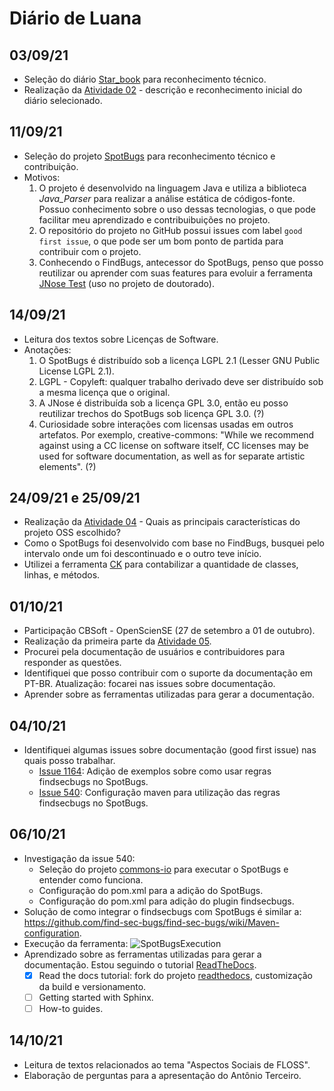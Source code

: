 # Diário de Luana

## 03/09/21

* Seleção do diário [Star_book](https://github.com/hashirshoaeb/star_book) para reconhecimento técnico.
* Realização da [Atividade 02](https://github.com/mate28-ic-ufba/turma-20212/blob/main/atividade01/luana.md) - descrição e reconhecimento inicial do diário selecionado.


## 11/09/21
* Seleção do projeto [SpotBugs](https://awesomeopensource.com/project/spotbugs/spotbugs) para reconhecimento técnico e contribuição.
* Motivos: 
  1. O projeto é desenvolvido na linguagem Java e utiliza a biblioteca _Java_Parser_ para realizar a análise estática de códigos-fonte. Possuo conhecimento sobre o uso dessas tecnologias, o que pode facilitar meu aprendizado e contribuibuições no projeto. 
  2. O repositório do projeto no GitHub possui issues com label `good first issue`, o que pode ser um bom ponto de partida para contribuir com o projeto.
  3. Conhecendo o FindBugs, antecessor do SpotBugs, penso que posso reutilizar ou aprender com suas features para evoluir a ferramenta [JNose Test](https://github.com/arieslab/jnose) (uso no projeto de doutorado).      

## 14/09/21
* Leitura dos textos sobre Licenças de Software.
* Anotações:
  1. O SpotBugs é distribuído sob a licença LGPL 2.1 (Lesser GNU Public License LGPL 2.1).
  2. LGPL - Copyleft: qualquer trabalho derivado deve ser distribuído sob a mesma licença que o original. 
  3. A JNose é distribuída sob a licença GPL 3.0, então eu posso reutilizar trechos do SpotBugs sob licença GPL 3.0. (?) 
  4. Curiosidade sobre interações com licensas usadas em outros artefatos. Por exemplo, creative-commons: "While we recommend against using a CC license on software itself, CC licenses may be used for software documentation, as well as for separate artistic elements". (?)

## 24/09/21 e 25/09/21
*  Realização da [Atividade 04](https://github.com/mate28-ic-ufba/turma-20212/tree/main/atividades/luana/atividade04.md) - Quais as principais características do projeto OSS escolhido?
*  Como o SpotBugs foi desenvolvido com base no FindBugs, busquei pelo intervalo onde um foi descontinuado e o outro teve início. 
*  Utilizei a ferramenta [CK](https://github.com/mauricioaniche/ck) para contabilizar a quantidade de classes, linhas, e métodos.

## 01/10/21
* Participação CBSoft - OpenScienSE (27 de setembro a 01 de outubro).
* Realização da primeira parte da [Atividade 05](https://github.com/mate28-ic-ufba/turma-20212/tree/main/atividades/luana/atividade05.md).
* Procurei pela documentação de usuários e contribuidores para responder as questões.
* Identifiquei que posso contribuir com o suporte da documentação em PT-BR. Atualização: focarei nas issues sobre documentação.
* Aprender sobre as ferramentas utilizadas para gerar a documentação.

## 04/10/21
* Identifiquei algumas issues sobre documentação (good first issue) nas quais posso trabalhar.
  - [Issue 1164](https://github.com/spotbugs/spotbugs/issues/1164): Adição de exemplos sobre como usar regras findsecbugs no SpotBugs.
  - [Issue 540](https://github.com/spotbugs/spotbugs/issues/540): Configuração maven para utilização das regras findsecbugs no SpotBugs.

## 06/10/21
* Investigação da issue 540:
  - Seleção do projeto [commons-io](https://github.com/apache/commons-io) para executar o SpotBugs e entender como funciona.
  - Configuração do pom.xml para a adição do SpotBugs.
  - Configuração do pom.xml para adição do plugin findsecbugs.
* Solução de como integrar o findsecbugs com SpotBugs é similar a: https://github.com/find-sec-bugs/find-sec-bugs/wiki/Maven-configuration.
* Execução da ferramenta: ![SpotBugsExecution](https://drive.google.com/uc?export=view&id=1-RdZfB1p3v9ZC-3Ra2AlWo5OAhqqjwMX)
* Aprendizado sobre as ferramentas utilizadas para gerar a documentação. Estou seguindo o tutorial [ReadTheDocs](https://docs.readthedocs.io/en/stable/tutorial/).
  - [X] Read the docs tutorial: fork do projeto [readthedocs](https://github.com/luana-martins/ReadTheDocs.git), customização da build e versionamento.
  - [ ] Getting started with Sphinx.
  - [ ] How-to guides.

## 14/10/21
- Leitura de textos relacionados ao tema "Aspectos Sociais de FLOSS".
- Elaboração de perguntas para a apresentação do Antônio Terceiro.